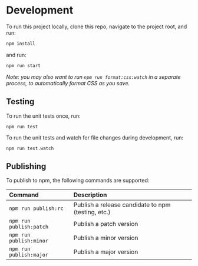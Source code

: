 # Development

To run this project locally, clone this repo, navigate to the project root, and run:

```bash
npm install
```

and run:

```bash
npm run start
```

_Note: you may also want to run `npm run format:css:watch` in a separate
process, to automatically format CSS as you save._

## Testing

To run the unit tests once, run:

```
npm run test
```

To run the unit tests and watch for file changes during development, run:

```
npm run test.watch
```

## Publishing

To publish to npm, the following commands are supported:

| Command                 | Description                                        |
| :---------------------- | :------------------------------------------------- |
| `npm run publish:rc`    | Publish a release candidate to npm (testing, etc.) |
| `npm run publish:patch` | Publish a patch version                            |
| `npm run publish:minor` | Publish a minor version                            |
| `npm run publish:major` | Publish a major version                            |
